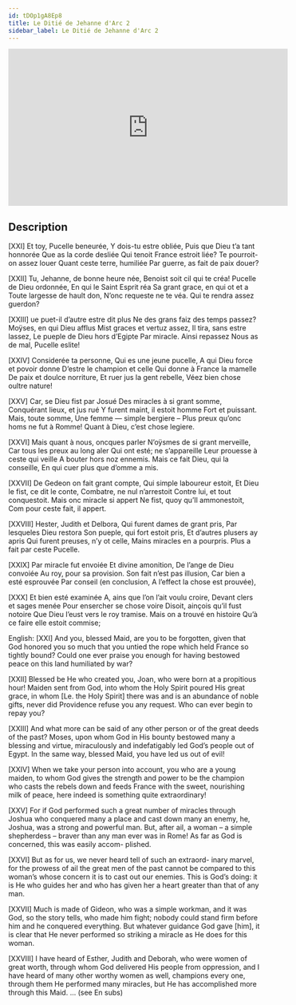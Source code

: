 ```yaml
---
id: tDOp1gA8Ep8
title: Le Ditié de Jehanne d'Arc 2
sidebar_label: Le Ditié de Jehanne d'Arc 2
---
```


<iframe
  width="560"
  height="315"
  src="https://www.youtube.com/embed/tDOp1gA8Ep8"
  title="YouTube video player"
  frameborder="0"
  allow="accelerometer; autoplay; clipboard-write; encrypted-media; gyroscope; picture-in-picture; web-share"
  referrerpolicy="strict-origin-when-cross-origin"
  allowfullscreen
></iframe>

## Description

[XXI]
Et toy, Pucelle beneurée,
Y dois-tu estre obliée,
Puis que Dieu t’a tant honnorée
Que as la corde desliée
Qui tenoit France estroit liée?
Te pourroit-on assez louer
Quant ceste terre, humiliée
Par guerre, as fait de paix douer?

[XXII]
Tu, Jehanne, de bonne heure née,
Benoist soit cil qui te créa!
Pucelle de Dieu ordonnée,
En qui le Saint Esprit réa
Sa grant grace, en qui ot et a
Toute largesse de hault don,
N’onc requeste ne te véa.
Qui te rendra assez guerdon?

[XXIII]
ue puet-il d’autre estre dit plus
Ne des grans faiz des temps passez?
Moÿses, en qui Dieu afflus
Mist graces et vertuz assez,
Il tira, sans estre lassez,
Le pueple de Dieu hors d’Egipte
Par miracle. Ainsi repassez
Nous as de mal, Pucelle eslite!

[XXIV]
Considerée ta personne,
Qui es une jeune pucelle,
A qui Dieu force et povoir donne
D’estre le champion et celle
Qui donne à France la mamelle
De paix et doulce norriture,
Et ruer jus la gent rebelle,
Véez bien chose oultre nature!

[XXV]
Car, se Dieu fist par Josué
Des miracles à si grant somme,
Conquérant lieux, et jus rué
Y furent maint, il estoit homme
Fort et puissant. Mais, toute somme,
Une femme — simple bergiere –
Plus preux qu’onc homs ne fut à Romme!
Quant à Dieu, c’est chose legiere.

[XXVI]
Mais quant à nous, oncques parler
N’oÿsmes de si grant merveille,
Car tous les preux au long aler
Qui ont esté; ne s’appareille
Leur prouesse à ceste qui veille
A bouter hors noz ennemis.
Mais ce fait Dieu, qui la conseille,
En qui cuer plus que d’omme a mis.

[XXVII]
De Gedeon on fait grant compte,
Qui simple laboureur estoit,
Et Dieu le fist, ce dit le conte,
Combatre, ne nul n’arrestoit
Contre lui, et tout conquestoit.
Mais onc miracle si appert
Ne fist, quoy qu’Il ammonestoit,
Com pour ceste fait, il appert.

[XXVIII]
Hester, Judith et Delbora,
Qui furent dames de grant pris,
Par lesqueles Dieu restora
Son pueple, qui fort estoit pris,
Et d’autres plusers ay apris
Qui furent preuses, n’y ot celle,
Mains miracles en a pourpris.
Plus a fait par ceste Pucelle.

[XXIX]
Par miracle fut envoiée
Et divine amonition,
De l’ange de Dieu convoiée
Au roy, pour sa provision.
Son fait n’est pas illusion,
Car bien a esté esprouvée
Par conseil (en conclusion,
A l’effect la chose est prouvée),

[XXX]
Et bien esté examinée
A, ains que l’on l’ait voulu croire,
Devant clers et sages menée
Pour ensercher se chose voire
Disoit, ainçois qu’il fust notoire
Que Dieu l’eust vers le roy tramise.
Mais on a trouvé en histoire
Qu’à ce faire elle estoit commise;

English:
[XXI]
And you, blessed Maid, are you to be forgotten, given
that God honored you so much that you untied the
rope which held France so tightly bound? Could one
ever praise you enough for having bestowed peace on
this land humiliated by war?

[XXII]
Blessed be He who created you, Joan, who were born
at a propitious hour! Maiden sent from God, into whom
the Holy Spirit poured His great grace, in whom [Le.
the Holy Spirit] there was and is an abundance of noble
gifts, never did Providence refuse you any request.
Who can ever begin to repay you?

[XXIII]
And what more can be said of any other person or of
the great deeds of the past? Moses, upon whom God
in His bounty bestowed many a blessing and virtue,
miraculously and indefatigably led God’s people out
of Egypt. In the same way, blessed Maid, you have
led us out of evil!

[XXIV]
When we take your person into account, you who are a
young maiden, to whom God gives the strength and
power to be the champion who casts the rebels down
and feeds France with the sweet, nourishing milk of
peace, here indeed is something quite extraordinary!

[XXV]
For if God performed such a great number of miracles
through Joshua who conquered many a place and cast
down many an enemy, he, Joshua, was a strong and
powerful man. But, after ail, a woman – a simple
shepherdess – braver than any man ever was in Rome!
As far as God is concerned, this was easily accom-
plished.

[XXVI]
But as for us, we never heard tell of such an extraord-
inary marvel, for the prowess of ail the great men of
the past cannot be compared to this woman’s whose
concern it is to cast out our enemies. This is God’s
doing: it is He who guides her and who has given her
a heart greater than that of any man.

[XXVII]
Much is made of Gideon, who was a simple workman,
and it was God, so the story tells, who made him fight;
nobody could stand firm before him and he conquered
everything. But whatever guidance God gave [him],
it is clear that He never performed so striking a miracle
as He does for this woman.

[XXVIII]
I have heard of Esther, Judith and Deborah, who were
women of great worth, through whom God delivered
His people from oppression, and I have heard of many
other worthy women as well, champions every one,
through them He performed many miracles, but He has
accomplished more through this Maid.
... (see En subs)
